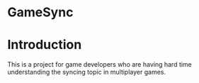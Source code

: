 # GameSync

# Introduction
This is a project for game developers who are having hard time understanding the syncing topic in multiplayer games.  

